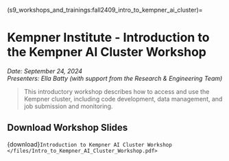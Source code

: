 (s9_workshops_and_trainings:fall2409_intro_to_kempner_ai_cluster)=
# Kempner Institute - Introduction to the Kempner AI Cluster Workshop

_Date: September 24, 2024_  
_Presenters: Ella Batty (with support from the Research & Engineering Team)_   

> This introductory workshop describes how to access and use the Kempner cluster, including code development, data management, and job submission and monitoring.

## Download Workshop Slides 

{download}`Introduction to Kempner AI Cluster Workshop </files/Intro_to_Kempner_AI_Cluster_Workshop.pdf>`
